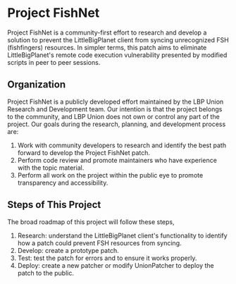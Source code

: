 # Project FishNet

Project FishNet is a community-first effort to research and develop a solution to prevent the LittleBigPlanet client from syncing unrecognized FSH (fishfingers) resources. In simpler terms, this patch aims to eliminate LittleBigPlanet's remote code execution vulnerability presented by modified scripts in peer to peer sessions.

## Organization

Project FishNet is a publicly developed effort maintained by the LBP Union Research and Development team. Our intention is that the project belongs to the community, and LBP Union does not own or control any part of the project. Our goals during the research, planning, and development process are:

1. Work with community developers to research and identify the best path forward to develop the Project FishNet patch.
2. Perform code review and promote maintainers who have experience with the topic material.
3. Perform all work on the project within the public eye to promote transparency and accessibility.

## Steps of This Project

The broad roadmap of this project will follow these steps, 

1. Research: understand the LittleBigPlanet client's functionality to identify how a patch could prevent FSH resources from syncing.
2. Develop: create a prototype patch.
3. Test: test the patch for errors and to ensure it works properly.
4. Deploy: create a new patcher or modify UnionPatcher to deploy the patch to the public.

